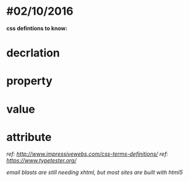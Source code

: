 #02/10/2016
===========

**css defintions to know:**
# decrlation
# property
# value
# attribute

_ref: http://www.impressivewebs.com/css-terms-definitions/_
_ref: https://www.typetester.org/_

_email blasts are still needing xhtml, but most sites are built with html5_
